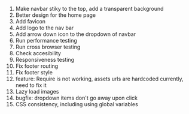 1. Make navbar stiky to the top, add a transparent background
2. Better design for the home page
3. Add favicon
4. Add logo to the nav bar
5. Add arrow down icon to the dropdown of navbar
6. Run performance testing
7. Run cross browser testing
8. Check accesibility
9. Responsiveness testing
10. Fix footer routing
11. Fix footer style
12. feature: Require is not working, assets urls are hardcoded currently, need to fix it
13. Lazy load images
14. bugfix: dropdown items don't go away upon click
15. CSS consistency, including using global variables
